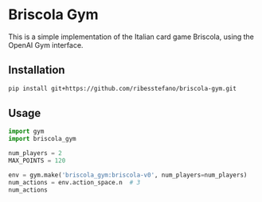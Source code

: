 # Briscola Gym

This is a simple implementation of the Italian card game Briscola, using the OpenAI Gym interface.

## Installation

```bash
pip install git+https://github.com/ribesstefano/briscola-gym.git
```

## Usage

```python
import gym
import briscola_gym

num_players = 2
MAX_POINTS = 120

env = gym.make('briscola_gym:briscola-v0', num_players=num_players)
num_actions = env.action_space.n  # 3
num_actions
```